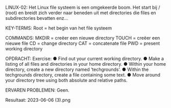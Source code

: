 LINUX-02:
Het Linux file systeem is een omgekeerde boom. Het start bij / (root) en breidt
zich verder naar beneden uit met directories die files en subdirectories bevatten enz...

KEY-TERMS:
Root = het begin van het file systeem

COMMANDS:
MKDIR = creëer een nieuwe directory
TOUCH = creëer een nieuwe file
CD = change directory
CAT = concatenate file 
PWD = present working directory

OPDRACHT:
Exercise:
    ● Find out your current working directory.
    ● Make a listing of all files and directories in your home directory.
    ● Within your home directory, create a new directory named ‘techgrounds’.
    ● Within the techgrounds directory, create a file containing some text.
    ● Move around your directory tree using both absolute and relative paths.

ERVAREN PROBLEMEN:
Geen.

Resultaat:
2023-06-06 (3).png
